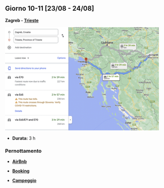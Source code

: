 ## Giorno 10-11 [23/08 - 24/08]

**Zagreb - [Trieste](https://www.google.it/maps/dir//Trieste/@45.6894769,13.7482021,13z/data=!4m9!4m8!1m0!1m5!1m1!1s0x477b13380802a5ab:0x307098715907f60!2m2!1d13.7833072!2d45.6894823!3e0)**

![image-20220808232839698](index.assets/image-20220808232839698.png)

- **Durata:** 3 h

### **Pernottamento**

- **[AirBnb](https://www.airbnb.it/s/Trieste--TS/homes?tab_id=home_tab&refinement_paths%5B%5D=%2Fhomes&flexible_trip_lengths%5B%5D=one_week&date_picker_type=calendar&checkin=2022-08-23&checkout=2022-08-24&adults=4&source=structured_search_input_header&search_type=user_map_move&price_max=135&place_id=ChIJM_Xt5AZre0cRUCvd1IQkamY&ne_lat=46.11608964067333&ne_lng=13.619902478209042&sw_lat=45.55974118815722&sw_lng=13.110411511412167&zoom=11&search_by_map=true)**

- **[Booking](https://www.booking.com/searchresults.it.html?ss=Trieste%2C+Friuli+Venezia+Giulia%2C+Italia&ssne=Zagabria&ssne_untouched=Zagabria&label=gog235jc-1DCAEoggI46AdIFFgDaHGIAQGYARS4AQfIAQzYAQPoAQH4AQKIAgGoAgO4AsD0zpcGwAIB0gIkODQ2YzA2Y2EtM2Q1OC00ZDg4LWJhMzktMzdkNGI0NmU4ODg22AIE4AIB&sid=14c3b712ae6963fe7e421ad766a16f62&aid=397594&lang=it&sb=1&src_elem=sb&src=searchresults&dest_id=-131346&dest_type=city&ac_position=0&ac_click_type=b&ac_langcode=it&ac_suggestion_list_length=5&search_selected=true&search_pageview_id=46c767bc26ad0441&checkin=2022-08-23&checkout=2022-08-24&group_adults=4&no_rooms=1&group_children=0&sb_travel_purpose=leisure)**

- **[Campeggio](https://www.google.com/search?q=campeggio+trieste+13+agosto+croazia&sxsrf=ALiCzsYQeJE4jfbGC7HJFbaBRAsNuyULew%3A1660142782979&ei=vsTzYtOcO8nAxc8P192b-Ac&hotel_occupancy=2&ved=0ahUKEwjT8-vmwbz5AhVJYPEDHdfuBn8Q4dUDCA4&uact=5&oq=campeggio+trieste+13+agosto+croazia&gs_lcp=Cgdnd3Mtd2l6EANKBAhBGAFKBAhGGABQ2BBYmC5g4i9oBHAAeACAAU2IAcUFkgECMTGYAQCgAQHAAQE&sclient=gws-wiz)**

  

